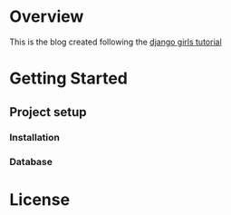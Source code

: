 Overview
========

This is the blog created following the [django girls tutorial](https://tutorial.djangogirls.org)


Getting Started
===============

## Project setup
### Installation
### Database


License
=======